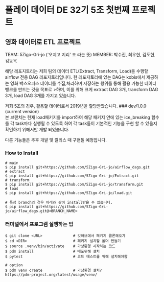 # 플레이 데이터 DE 32기 5조 첫번째 프로젝트

## 영화 데이터로 ETL 프로젝트
TEAM: 5Zigo-Gri-jo ('오지고 지리' 조 라는 뜻)
MEMBER: 박수진, 최우현, 김도현, 김동욱

해당 레포지토리는 저희 팀의 데이터 ETL(Extract, Transform, Load)을 수행할 airflow 전용 DAG 레포지토리입니다.                                                                                                                        현 레포지토리에 있는 DAG는 kobis에서 제공하는 영화 박스오피스 데이터를 수집,처리하며 저장하는 행위를 통해 활용 가능한 데이터 뱅크를 만드는 것을 목표로 >하며, 이를 위해 크게 extract DAG 3개, transform DAG 3개, load DAG 3개를 가지고 있습니다.

저희 5조의 경우, 활용할 데이터로서 2019년을 할당받았습니다.
                                                                            ### dev/1.0.0 (current version)  
본 브랜치는 현재 load패키지를 import하여 해당 패키지 안에 있는 ice_breaking 함수를 각 task마다 실행될 수 있도록 하여 각 task들이 기본적인 기능을 구현 할 수 있을지 확인하기 위해서만 개발 되었습니다.

다른 기능들은 추후 개발 및 릴리스 때 구현될 예정입니다.

### How to Install
```
# main
$ pip install git+https://github.com/5Zigo-Gri-jo/airflow_dags.git
# extract
$ pip install git+https://github.com/5Zigo-Gri-jo/Extract.git
# transform
$ pip install git+https://github.com/5Zigo-Gri-jo/transform.git
# load
$ pip install git+https://github.com/5Zigo-Gri-jo/load.git

# 특정 branch의 경우 아래와 같이 install받을 수 있습니다.
$ pip install git+https://github.com/5Zigo-Gri-jo/airflow_dags.git@<BRANCH_NAME>
```

### 터미널에서 프로그램 실행하는 법
```
$ git clone <URL>              # 깃허브에서 패키지 클론해오기
$ cd <DIR>                     # 패키지 설치할 폴더 만들기
$ source .venv/bin/activate    # 가상환경 시작하는 코드
$ pdm install                  # 배포위해 설치
$ pytest                       # 코드 테스트를 위해 설치해야함

# option
$ pdm venv create              # 가상환경 설치?
https://pdm-project.org/latest/usage/venv/
